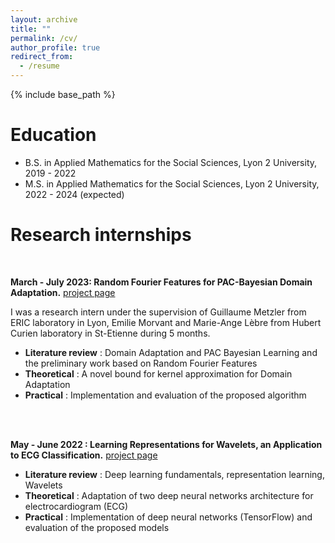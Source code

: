 ```yaml
---
layout: archive
title: ""
permalink: /cv/
author_profile: true
redirect_from:
  - /resume
---
```


{% include base_path %}

Education
======
* B.S. in Applied Mathematics for the Social Sciences, Lyon 2 University, 2019 - 2022
* M.S. in Applied Mathematics for the Social Sciences, Lyon 2 University, 2022 - 2024 (expected)

Research internships
======
</br>

**March - July 2023: Random Fourier Features for PAC-Bayesian Domain Adaptation.** [project page](https://julienbastian.github.io//portfolio/portfolio-1/)

I was a research intern under the supervision of Guillaume Metzler from ERIC laboratory in Lyon, Emilie Morvant and Marie-Ange Lèbre from Hubert Curien laboratory in St-Etienne during 5 months. 
  * **Literature review** :  Domain Adaptation and PAC Bayesian Learning and the preliminary work based on Random Fourier Features
  * **Theoretical** : A novel bound for kernel approximation for Domain Adaptation
  * **Practical** : Implementation and evaluation of the proposed algorithm
</br>
</br>


**May - June 2022 : Learning Representations for Wavelets, an Application to ECG Classification.** [project page](https://julienbastian.github.io//portfolio/portfolio-2/)
  * **Literature review** : Deep learning fundamentals, representation learning, Wavelets
  * **Theoretical** : Adaptation of two deep neural networks architecture for electrocardiogram (ECG)
  * **Practical** : Implementation of deep neural networks (TensorFlow) and evaluation of the proposed models

